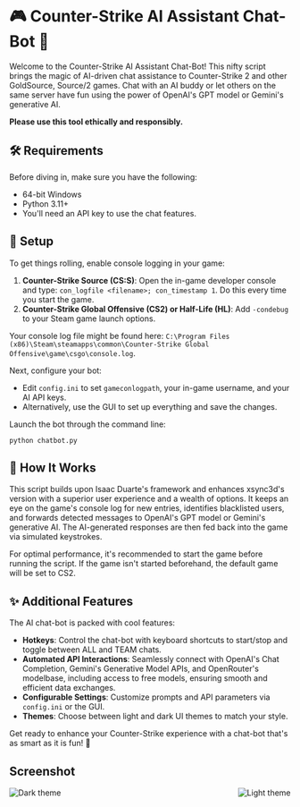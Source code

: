 # 🎮 Counter-Strike AI Assistant Chat-Bot 🤖

Welcome to the Counter-Strike AI Assistant Chat-Bot! This nifty script brings the magic of AI-driven chat assistance to Counter-Strike 2 and other GoldSource, Source/2 games. Chat with an AI buddy or let others on the same server have fun using the power of OpenAI's GPT model or Gemini's generative AI.

**Please use this tool ethically and responsibly.**

## 🛠️ Requirements

Before diving in, make sure you have the following:

- 64-bit Windows
- Python 3.11+
- You'll need an API key to use the chat features.

## 🚀 Setup

To get things rolling, enable console logging in your game:

1. **Counter-Strike Source (CS:S)**: Open the in-game developer console and type: `con_logfile <filename>; con_timestamp 1`. Do this every time you start the game.
2. **Counter-Strike Global Offensive (CS2) or Half-Life (HL)**: Add `-condebug` to your Steam game launch options.

Your console log file might be found here: `C:\Program Files (x86)\Steam\steamapps\common\Counter-Strike Global Offensive\game\csgo\console.log`.

Next, configure your bot:

- Edit `config.ini` to set `gameconlogpath`, your in-game username, and your AI API keys.
- Alternatively, use the GUI to set up everything and save the changes.

Launch the bot through the command line:

```
python chatbot.py
```

## 🤖 How It Works

This script builds upon Isaac Duarte's framework and enhances xsync3d's version with a superior user experience and a wealth of options. It keeps an eye on the game's console log for new entries, identifies blacklisted users, and forwards detected messages to OpenAI's GPT model or Gemini's generative AI. The AI-generated responses are then fed back into the game via simulated keystrokes.

For optimal performance, it's recommended to start the game before running the script. If the game isn't started beforehand, the default game will be set to CS2.

## ✨ Additional Features

The AI chat-bot is packed with cool features:
- **Hotkeys**: Control the chat-bot with keyboard shortcuts to start/stop and toggle between ALL and TEAM chats.
- **Automated API Interactions**: Seamlessly connect with OpenAI's Chat Completion, Gemini's Generative Model APIs, and OpenRouter's modelbase, including access to free models, ensuring smooth and efficient data exchanges.
- **Configurable Settings**: Customize prompts and API parameters via `config.ini` or the GUI.
- **Themes**: Choose between light and dark UI themes to match your style.

Get ready to enhance your Counter-Strike experience with a chat-bot that's as smart as it is fun! 🎉

## Screenshot

<div style="display: flex; justify-content: space-between;">
    <img src="https://github.com/KristjanPikhof/CS2-Chatbot-with-GPT-Gemini-OpenRouter-integrations/assets/60576985/6efc09be-d1cf-4e81-b050-4acfb8bce363" alt="Dark theme"/>
    <img src="https://github.com/KristjanPikhof/CS2-Chatbot-with-GPT-Gemini-OpenRouter-integrations/assets/60576985/fdeb11b5-5016-4897-9042-dea275c41686" alt="Light theme"/>
</div>


